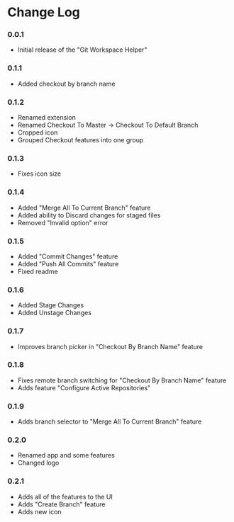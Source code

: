 # Change Log

### 0.0.1

- Initial release of the "Git Workspace Helper"

### 0.1.1

- Added checkout by branch name

### 0.1.2

- Renamed extension
- Renamed Checkout To Master -> Checkout To Default Branch
- Cropped icon
- Grouped Checkout features into one group

### 0.1.3

- Fixes icon size

### 0.1.4

- Added "Merge All To Current Branch" feature
- Added ability to Discard changes for staged files
- Removed "Invalid option" error

### 0.1.5

- Added "Commit Changes" feature
- Added "Push All Commits" feature
- Fixed readme

### 0.1.6

- Added Stage Changes
- Added Unstage Changes

### 0.1.7

- Improves branch picker in "Checkout By Branch Name" feature

### 0.1.8

- Fixes remote branch switching for "Checkout By Branch Name" feature
- Adds feature "Configure Active Repositories"

### 0.1.9

- Adds branch selector to "Merge All To Current Branch" feature

### 0.2.0

- Renamed app and some features
- Changed logo

### 0.2.1

- Adds all of the features to the UI
- Adds "Create Branch" feature
- Adds new icon
